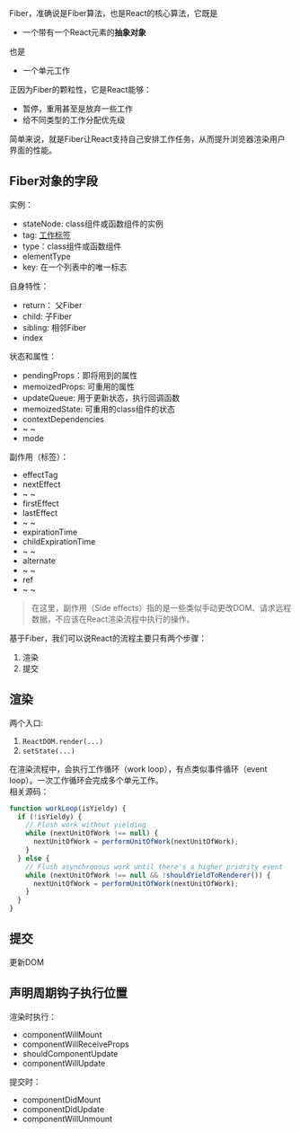 Fiber，准确说是Fiber算法，也是React的核心算法，它既是
* 一个带有一个React元素的**抽象对象**   

也是

* 一个单元工作   

正因为Fiber的颗粒性，它是React能够：
* 暂停，重用甚至是放弃一些工作
* 给不同类型的工作分配优先级

简单来说，就是Fiber让React支持自己安排工作任务，从而提升浏览器渲染用户界面的性能。


## Fiber对象的字段
实例：
* stateNode: class组件或函数组件的实例
* tag: [工作标签](https://github.com/facebook/react/blob/master/packages/shared/ReactWorkTags.js)
* type：class组件或函数组件
* elementType
* key: 在一个列表中的唯一标志


自身特性：
* return： 父Fiber
* child: 子Fiber
* sibling: 相邻Fiber
* index


状态和属性：
* pendingProps：即将用到的属性 
* memoizedProps: 可重用的属性
* updateQueue: 用于更新状态，执行回调函数
* memoizedState: 可重用的class组件的状态
* contextDependencies
* ~ ~
* mode

副作用（标签）：
* effectTag
* nextEffect
* ~ ~
* firstEffect
* lastEffect
* ~ ~
* expirationTime
* childExpirationTime
* ~ ~
* alternate
* ~ ~
* ref
* ~ ~

> 在这里，副作用（Side effects）指的是一些类似手动更改DOM、请求远程数据，不应该在React渲染流程中执行的操作。



基于Fiber，我们可以说React的流程主要只有两个步骤：
1. 渲染
2. 提交

## 渲染
两个入口:
1. `ReactDOM.render(...)`
2. `setState(...)`

在渲染流程中，会执行工作循环（work loop），有点类似事件循环（event loop）。一次工作循环会完成多个单元工作。  
相关源码：
```js
function workLoop(isYieldy) {
  if (!isYieldy) {
    // Flush work without yielding
    while (nextUnitOfWork !== null) {
      nextUnitOfWork = performUnitOfWork(nextUnitOfWork);
    }
  } else {
    // Flush asynchronous work until there's a higher priority event
    while (nextUnitOfWork !== null && !shouldYieldToRenderer()) {
      nextUnitOfWork = performUnitOfWork(nextUnitOfWork);
    }
  }
}
```

## 提交
更新DOM



## 声明周期钩子执行位置
渲染时执行：
* componentWillMount
* componentWillReceiveProps
* shouldComponentUpdate
* componentWillUpdate

提交时：
* componentDidMount
* componentDidUpdate
* componentWillUnmount